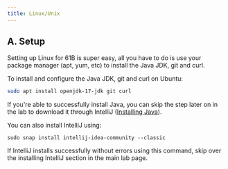 ```yaml
---
title: Linux/Unix
---
```


## A. Setup

Setting up Linux for 61B is super easy, all you have to do is use your package
manager (apt, yum, etc) to install the Java JDK, git and curl.

To install and configure the Java JDK, git and curl on Ubuntu:

```sh
sudo apt install openjdk-17-jdk git curl
```

If you're able to successfully install Java, you can skip the step later on in the lab to 
download it through IntelliJ ([Installing Java](index.md#installing-intellij)).

You can also install IntelliJ using: 
```shell
sudo snap install intellij-idea-community --classic
```

If IntelliJ installs successfully without errors using this command, skip over the installing IntelliJ section 
in the main lab page. 
